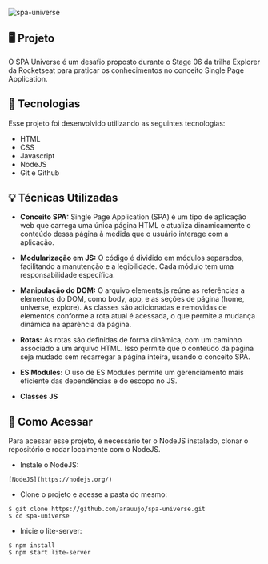 
![spa-universe](https://github.com/user-attachments/assets/66041c6f-c875-47e6-858c-3841f7bf939e)
## 🖥️ Projeto

O SPA Universe é um desafio proposto durante o Stage 06 da trilha Explorer da Rocketseat para praticar os conhecimentos no conceito Single Page Application.

## 🚀 Tecnologias

Esse projeto foi desenvolvido utilizando as seguintes tecnologias:

- HTML
- CSS
- Javascript
- NodeJS
- Git e Github

## 💡 Técnicas Utilizadas

- **Conceito SPA:** Single Page Application (SPA) é um tipo de aplicação web que carrega uma única página HTML e atualiza dinamicamente o conteúdo dessa página à medida que o usuário interage com a aplicação.

- **Modularização em JS:** O código é dividido em módulos separados, facilitando a manutenção e a legibilidade. Cada módulo tem uma responsabilidade específica.

- **Manipulação do DOM:** O arquivo elements.js reúne as referências a elementos do DOM, como body, app, e as seções de página (home, universe, explore). As classes são adicionadas e removidas de elementos conforme a rota atual é acessada, o que permite a mudança dinâmica na aparência da página.

- **Rotas:** As rotas são definidas de forma dinâmica, com um caminho associado a um arquivo HTML. Isso permite que o conteúdo da página seja mudado sem recarregar a página inteira, usando o conceito SPA.

- **ES Modules:** O uso de ES Modules permite um gerenciamento mais eficiente das dependências e do escopo no JS.

- **Classes JS**

## 📝 Como Acessar

Para acessar esse projeto, é necessário ter o NodeJS instalado, clonar o repositório e rodar localmente com o NodeJS.

- Instale o NodeJS:
```
[NodeJS](https://nodejs.org/)
```

- Clone o projeto e acesse a pasta do mesmo:
```
$ git clone https://github.com/arauujo/spa-universe.git
$ cd spa-universe
```

- Inicie o lite-server:
```
$ npm install
$ npm start lite-server
```
